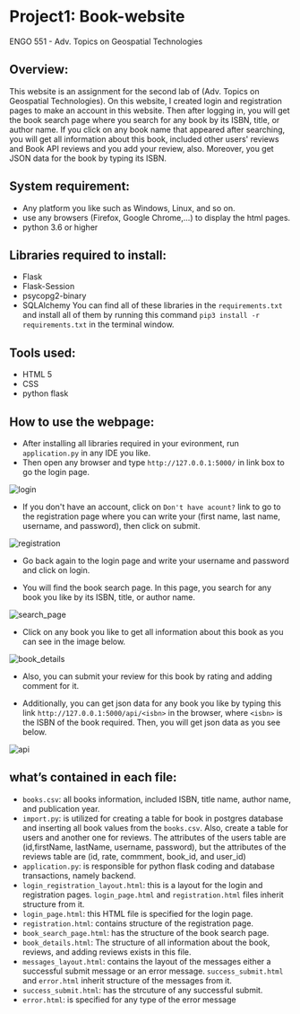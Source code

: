 # Project1: Book-website

ENGO 551 - Adv. Topics on Geospatial Technologies

## Overview:
This website is an assignment for the second lab of (Adv. Topics on Geospatial Technologies). On this website, I created login and registration pages to make an account in this website. Then after logging in, you will get the book search page where you search for any book by its ISBN, title, or author name. If you click on any book name that appeared after searching, you will get all information about this book, included other users' reviews and Book API reviews and you add your review, also. Moreover, you get JSON data for the book by typing its ISBN. 

## System requirement:
- Any platform you like such as Windows, Linux, and so on. 
- use any browsers (Firefox, Google Chrome,...) to display the html pages. 
- python 3.6 or higher

## Libraries required to install:
- Flask
- Flask-Session
- psycopg2-binary
- SQLAlchemy
You can find all of these libraries in the `requirements.txt` and install all of them by running this command `pip3 install -r requirements.txt` in the terminal window.

## Tools used:
- HTML 5
- CSS
- python flask 

## How to use the webpage:
* After installing all libraries required in your evironment, run `application.py` in any IDE you like.
* Then open any browser and type `http://127.0.0.1:5000/` in link box to go the login page.

![login](https://user-images.githubusercontent.com/26576895/107851849-93ebba00-6e15-11eb-97ad-7537a5f73864.JPG)

* If you don't have an account, click on `Don't have acount?` link to go to the registration page where you can write your (first name, last name, username, and password), then click on submit.

![registration](https://user-images.githubusercontent.com/26576895/107851869-ba115a00-6e15-11eb-8fc2-801cb2be30ca.JPG)

* Go back again to the login page and write your username and password and click on login. 

* You will find the book search page. In this page, you search for any book you like by its ISBN, title, or author name.

![search_page](https://user-images.githubusercontent.com/26576895/107851882-d3b2a180-6e15-11eb-8595-267154b5b579.JPG)

* Click on any book you like to get all information about this book as you can see in the image below.

![book_details](https://user-images.githubusercontent.com/26576895/107851903-ecbb5280-6e15-11eb-8c47-4528ee70afd0.JPG)

* Also, you can submit your review for this book by rating and adding comment for it. 

* Additionally, you can get json data for any book you like by typing this link `http://127.0.0.1:5000/api/<isbn>` in the browser, where `<isbn>` is the ISBN of the book required. Then, you will get json data as you see below.

![api](https://user-images.githubusercontent.com/26576895/107851928-02307c80-6e16-11eb-9b5d-2d8d983e79e0.JPG)


## what’s contained in each file:
- `books.csv`: all books information, included ISBN, title name, author name, and publication year. 
- `import.py`: is utilized for creating a table for book in postgres database and inserting all book values from the `books.csv`. Also, create a table for users and another one for reviews. The attributes of the users table are (id,firstName, lastName, username, password), but the attributes of the reviews table are (id, rate, commment, book_id, and user_id)
- `application.py`: is responsible for python flask coding and database transactions, namely backend. 
- `login_registration_layout.html`: this is a layout for the login and registration pages. `login_page.html` and `registration.html` files inherit structure from it.
- `login_page.html`: this HTML file is specified for the login page. 
- `registration.html`: contains structure of the registration page.
- `book_search_page.html`: has the structure of the book search page. 
- `book_details.html`: The structure of all information about the book, reviews, and adding reviews exists in this file.
- `messages_layout.html`: contains the layout of the messages either a successful submit message or an error message. `success_submit.html` and `error.html` inherit structure of the messages from it.
- `success_submit.html`: has the strcuture of any successful submit.
- `error.html`: is specified for any type of the error message

